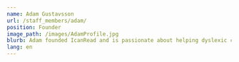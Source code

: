 ```yaml
---
name: Adam Gustavsson
url: /staff_members/adam/
position: Founder
image_path: /images/AdamProfile.jpg
blurb: Adam founded IcanRead and is passionate about helping dyslexic children succeed
lang: en
---
```

